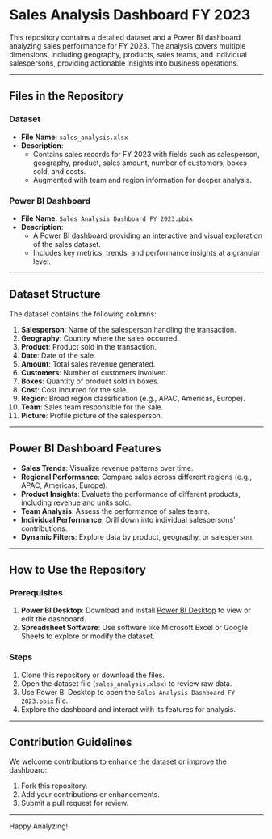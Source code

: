 # Sales Analysis Dashboard FY 2023

This repository contains a detailed dataset and a Power BI dashboard analyzing sales performance for FY 2023. The analysis covers multiple dimensions, including geography, products, sales teams, and individual salespersons, providing actionable insights into business operations.

---

## Files in the Repository

### Dataset
- **File Name**: `sales_analysis.xlsx` 
- **Description**: 
  - Contains sales records for FY 2023 with fields such as salesperson, geography, product, sales amount, number of customers, boxes sold, and costs.
  - Augmented with team and region information for deeper analysis.

### Power BI Dashboard
- **File Name**: `Sales Analysis Dashboard FY 2023.pbix`
- **Description**: 
  - A Power BI dashboard providing an interactive and visual exploration of the sales dataset.
  - Includes key metrics, trends, and performance insights at a granular level.

---

## Dataset Structure

The dataset contains the following columns:
1. **Salesperson**: Name of the salesperson handling the transaction.
2. **Geography**: Country where the sales occurred.
3. **Product**: Product sold in the transaction.
4. **Date**: Date of the sale.
5. **Amount**: Total sales revenue generated.
6. **Customers**: Number of customers involved.
7. **Boxes**: Quantity of product sold in boxes.
8. **Cost**: Cost incurred for the sale.
9. **Region**: Broad region classification (e.g., APAC, Americas, Europe).
10. **Team**: Sales team responsible for the sale.
11. **Picture**: Profile picture of the salesperson.

---

## Power BI Dashboard Features

- **Sales Trends**: Visualize revenue patterns over time.
- **Regional Performance**: Compare sales across different regions (e.g., APAC, Americas, Europe).
- **Product Insights**: Evaluate the performance of different products, including revenue and units sold.
- **Team Analysis**: Assess the performance of sales teams.
- **Individual Performance**: Drill down into individual salespersons' contributions.
- **Dynamic Filters**: Explore data by product, geography, or salesperson.

---

## How to Use the Repository

### Prerequisites
1. **Power BI Desktop**: Download and install [Power BI Desktop](https://powerbi.microsoft.com/en-us/downloads/) to view or edit the dashboard.
2. **Spreadsheet Software**: Use software like Microsoft Excel or Google Sheets to explore or modify the dataset.

### Steps
1. Clone this repository or download the files.
2. Open the dataset file (`sales_analysis.xlsx`) to review raw data.
3. Use Power BI Desktop to open the `Sales Analysis Dashboard FY 2023.pbix` file.
4. Explore the dashboard and interact with its features for analysis.

---

## Contribution Guidelines

We welcome contributions to enhance the dataset or improve the dashboard:
1. Fork this repository.
2. Add your contributions or enhancements.
3. Submit a pull request for review.

---

Happy Analyzing!
